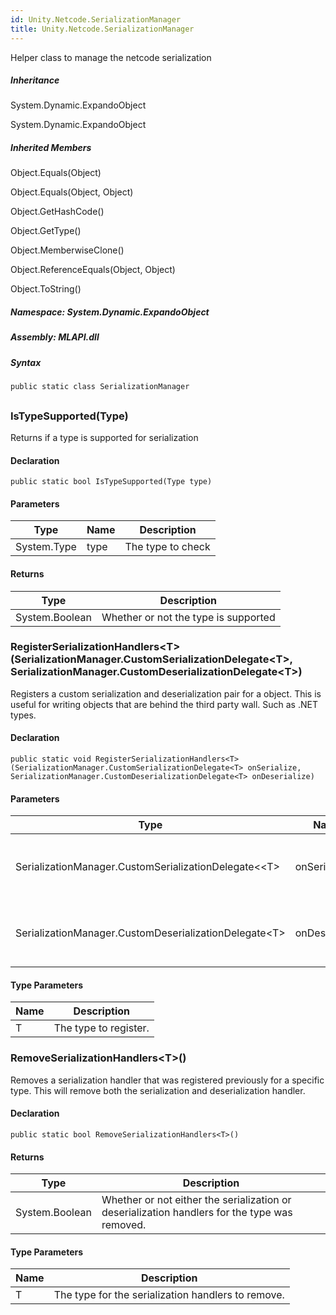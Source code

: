 ```yaml
---  
id: Unity.Netcode.SerializationManager  
title: Unity.Netcode.SerializationManager  
---
```


<div class="markdown level0 summary">

Helper class to manage the netcode serialization

</div>

<div class="markdown level0 conceptual">

</div>

<div class="inheritance">

##### Inheritance

<div class="level0">

System.Dynamic.ExpandoObject

</div>

<div class="level1">

System.Dynamic.ExpandoObject

</div>

</div>

<div class="inheritedMembers">

##### Inherited Members

<div>

Object.Equals(Object)

</div>

<div>

Object.Equals(Object, Object)

</div>

<div>

Object.GetHashCode()

</div>

<div>

Object.GetType()

</div>

<div>

Object.MemberwiseClone()

</div>

<div>

Object.ReferenceEquals(Object, Object)

</div>

<div>

Object.ToString()

</div>

</div>

##### **Namespace**: System.Dynamic.ExpandoObject

##### **Assembly**: MLAPI.dll

##### Syntax

``` lang-csharp
public static class SerializationManager
```

## 

### IsTypeSupported(Type)

<div class="markdown level1 summary">

Returns if a type is supported for serialization

</div>

<div class="markdown level1 conceptual">

</div>

#### Declaration

``` lang-csharp
public static bool IsTypeSupported(Type type)
```

#### Parameters

| Type        | Name | Description       |
|-------------|------|-------------------|
| System.Type | type | The type to check |

#### Returns

| Type           | Description                          |
|----------------|--------------------------------------|
| System.Boolean | Whether or not the type is supported |

### RegisterSerializationHandlers&lt;T&gt;(SerializationManager.CustomSerializationDelegate&lt;T&gt;, SerializationManager.CustomDeserializationDelegate&lt;T&gt;)

<div class="markdown level1 summary">

Registers a custom serialization and deserialization pair for a object.
This is useful for writing objects that are behind the third party wall.
Such as .NET types.

</div>

<div class="markdown level1 conceptual">

</div>

#### Declaration

``` lang-csharp
public static void RegisterSerializationHandlers<T>(SerializationManager.CustomSerializationDelegate<T> onSerialize, SerializationManager.CustomDeserializationDelegate<T> onDeserialize)
```

#### Parameters

| Type                                                   | Name          | Description                                     |
|--------------------------------------------------------|---------------|-------------------------------------------------|
| SerializationManager.CustomSerializationDelegate<&lt;T&gt;   | onSerialize   | The delegate to invoke to serialize the type.   |
| SerializationManager.CustomDeserializationDelegate&lt;T&gt; | onDeserialize | The delegate to invoke to deserialize the type. |

#### Type Parameters

| Name | Description           |
|------|-----------------------|
| T    | The type to register. |

### RemoveSerializationHandlers&lt;T&gt;()

<div class="markdown level1 summary">

Removes a serialization handler that was registered previously for a
specific type. This will remove both the serialization and
deserialization handler.

</div>

<div class="markdown level1 conceptual">

</div>

#### Declaration

``` lang-csharp
public static bool RemoveSerializationHandlers<T>()
```

#### Returns

| Type           | Description                                                                                   |
|----------------|-----------------------------------------------------------------------------------------------|
| System.Boolean | Whether or not either the serialization or deserialization handlers for the type was removed. |

#### Type Parameters

| Name | Description                                        |
|------|----------------------------------------------------|
| T    | The type for the serialization handlers to remove. |
